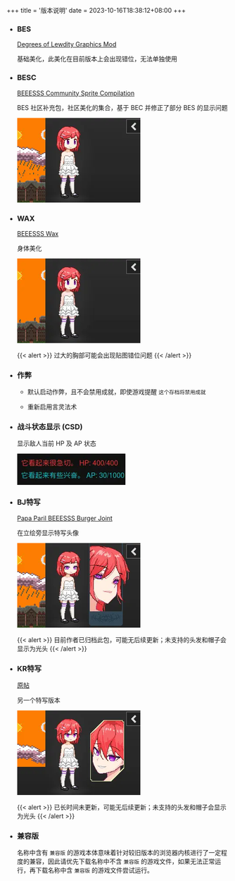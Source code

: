 +++
title = '版本说明'
date = 2023-10-16T18:38:12+08:00
+++

- ### BES

  [Degrees of Lewdity Graphics Mod][beeesss]

  基础美化，此美化在目前版本上会出现错位，无法单独使用

- ### BESC

  [BEEESSS Community Sprite Compilation][beeesss-ext]

  BES 社区补充包，社区美化的集合，基于 BEC 并修正了部分 BES 的显示问题

  ![预览](readme-besc.webp)

- ### WAX

  [BEEESSS Wax][beeesss-wax]

  身体美化

  ![预览](readme-wax.webp)

  {{< alert >}}
  过大的胸部可能会出现贴图错位问题
  {{< /alert >}}

- ### 作弊

  - 默认启动作弊，且不会禁用成就，即使游戏提醒 `这个存档将禁用成就`

  - 重新启用言灵法术

- ### 战斗状态显示 (CSD)

  显示敌人当前 HP 及 AP 状态

  ![预览](readme-hp.webp)

- ### BJ特写

  [Papa Paril BEEESSS Burger Joint][sideview-bj]

  在立绘旁显示特写头像

  ![预览](readme-bj.webp)

  {{< alert >}}
  目前作者已归档此包，可能无后续更新；未支持的头发和帽子会显示为光头
  {{< /alert >}}

- ### KR特写

  [原帖][sideview-kr]

  另一个特写版本

  ![预览](readme-kr.webp)

  {{< alert >}}
  已长时间未更新，可能无后续更新；未支持的头发和帽子会显示为光头
  {{< /alert >}}

- ### 兼容版

  名称中含有 `兼容版` 的游戏本体意味着针对较旧版本的浏览器内核进行了一定程度的兼容，因此请优先下载名称中不含 `兼容版` 的游戏文件，如果无法正常运行，再下载名称中含 `兼容版` 的游戏文件尝试运行。


[beeesss]: https://gitgud.io/BEEESSS/degrees-of-lewdity-graphics-mod
[beeesss-ext]: https://gitgud.io/Kaervek/kaervek-beeesss-community-sprite-compilation
[beeesss-wax]: https://gitgud.io/GTXMEGADUDE/beeesss-wax
[sideview-bj]: https://gitgud.io/GTXMEGADUDE/papa-paril-burger-joint
[sideview-kr]: https://arca.live/b/textgame/83875947
